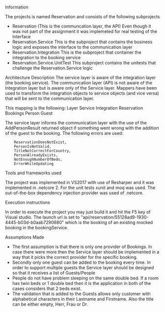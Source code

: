 Information

The projects is named Reservation and consists of the following subprojects

- Reservation (This is the communcation layer, the API)
	Even though it was not part of the assignment it was implemeted for real testing of the Interface
- Reservation.Service
	This is the subproject that contains the business logic and exposes the interface to the communication layer
- Reservation.Integration
	This is the subproject that container the integration to the booking service
- Reservation.Service.UnitTest
	This subproject contains the unitests that challenge the Reservation.Service logic
	
Architecture Description
The service layer is aware of the integration layer (the booking service). The communication layer (API) is not aware of the Integration layer but is aware only of the Service layer. Mappers have been used to transform the integration objects to service objects (and vice versa) that will be sent to the communication layer.

This mapping is the following:
Layer 	 	Service			Integration
			Reservation		Bookings
			Person			Guest

The service layer informs the communication layer with the use of the AddPersonResult returned object if something went wrong with the addition of the guest to the booking.
The following errors are used:

        ReservationDoesNotExist,
        PersonIsNotValid,
        TitleNotCorrectForCountry,
        PersonAlreadyExists,
        NotEnoughNumberOfBeds,
        ErrorWhileUpdating
			
Tools and frameworks used

The project was implemented in VS2017 with use of Resharper and it was implemented in .netcore 2.
For the unit tests xunit and moq was used. 
The out-of-the-box dependency injection provider was used of .netcore.

Execution instructions

In order to execute the project you may just build it and hit the F5 key of Visual studio.
The launch url is set to "api/reservation/55128ad9-1930-4445-b03d-b0aab7290680" which is the booking of an existing mocked
booking in the bookingService.

Assumptions Made
- The first assumption is that there is only one provider of Bookings. In case there were more then the Service layer should be
implemented in a way that it picks the correct provider for the specific booking.
- Secondly only one guest can be added to the booking every time. In order to support multiple guests the Service layer should be 
designed so that it receives a list of Guests/People
- People do not have problem sleeping on the same double bed. If a room has twin beds or 1 double bed then it is the application in 
both of the cases considers that 2 beds exist.
- The validation that is added to the Guests allows only customer with alphabetical characters in their Lastname and Firstname. Also 
the title can be either empty, Herr, Frau or Dr.

